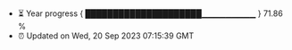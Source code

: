 - ⏳ Year progress { █████████████████████▁▁▁▁▁▁▁▁▁ } 71.86 %
- ⏰ Updated on Wed, 20 Sep 2023 07:15:39 GMT

